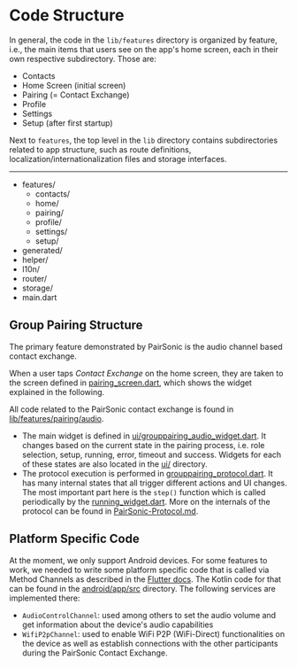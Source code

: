 # Code Structure

In general, the code in the `lib/features` directory is organized by feature, i.e., the main items that users see on the app's home screen, each in their own respective subdirectory. Those are:
- Contacts
- Home Screen (initial screen)
- Pairing (= Contact Exchange)
- Profile
- Settings
- Setup (after first startup)

Next to `features`, the top level in the `lib` directory contains subdirectories related to app structure, such as route definitions, localization/internationalization files and storage interfaces.

---

- features/
    - contacts/
    - home/
    - pairing/
    - profile/
    - settings/
    - setup/
- generated/
- helper/
- l10n/
- router/
- storage/
- main.dart


## Group Pairing Structure

The primary feature demonstrated by PairSonic is the audio channel based contact exchange.

When a user taps *Contact Exchange* on the home screen, they are taken to the screen defined in [pairing_screen.dart](../lib/features/pairing/pairing_screen.dart), which shows the widget explained in the following.

All code related to the PairSonic contact exchange is found in [lib/features/pairing/audio](../lib/features/pairing/audio/).
- The main widget is defined in [ui/grouppairing_audio_widget.dart](../lib/features/pairing/audio/ui/grouppairing_audio_widget.dart). It changes based on the current state in the pairing process, i.e. role selection, setup, running, error, timeout and success. Widgets for each of these states are also located in the [ui/](../lib/features/pairing/audio/ui/) directory.
- The protocol execution is performed in [grouppairing_protocol.dart](). It has many internal states that all trigger different actions and UI changes. The most important part here is the `step()` function which is called periodically by the [running_widget.dart](../lib/features/pairing/audio/ui/running_widget.dart). More on the internals of the protocol can be found in [PairSonic-Protocol.md](PairSonic-Protocol.md).



## Platform Specific Code

At the moment, we only support Android devices. For some features to work, we needed to write some platform specific code that is called via Method Channels as described in the [Flutter docs](https://docs.flutter.dev/platform-integration/platform-channels). The Kotlin code for that can be found in the [android/app/src](../android/app/src/main/kotlin/de/seemoo/pairsonic/) directory. The following services are implemented there:
- `AudioControlChannel`: used among others to set the audio volume and get information about the device's audio capabilities
- `WifiP2pChannel`: used to enable WiFi P2P (WiFi-Direct) functionalities on the device as well as establish connections with the other participants during the PairSonic Contact Exchange.
